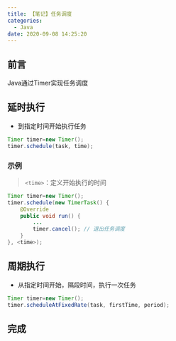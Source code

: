 ```yaml
---
title: 【笔记】任务调度
categories:
  - Java
date: 2020-09-08 14:25:20
---
```


## 前言

Java通过Timer实现任务调度

<!-- more -->

## 延时执行

- 到指定时间开始执行任务

``` java
Timer timer=new Timer();
timer.schedule(task, time);
```

### 示例

> `<time>`：定义开始执行的时间

``` java
Timer timer=new Timer();
timer.schedule(new TimerTask() {
    @Override
    public void run() {
        ...
        timer.cancel(); // 退出任务调度
    }
}, <time>);
```

## 周期执行

- 从指定时间开始，隔段时间，执行一次任务

``` java
Timer timer=new Timer();
timer.scheduleAtFixedRate(task, firstTime, period);
```

## 完成

